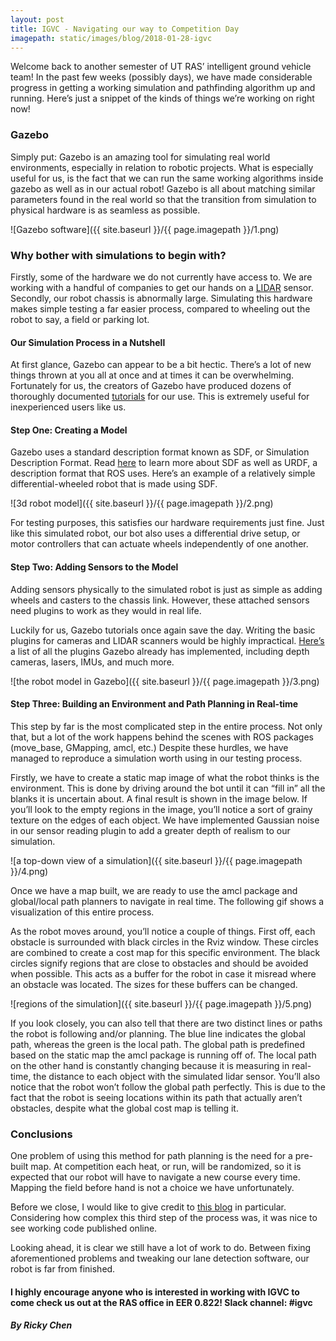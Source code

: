 ```yaml
---
layout: post
title: IGVC - Navigating our way to Competition Day
imagepath: static/images/blog/2018-01-28-igvc
---
```


Welcome back to another semester of UT RAS’ intelligent ground vehicle team! In the past few weeks (possibly days), we have made considerable progress in getting a working simulation and pathfinding algorithm up and running. Here’s just a snippet of the kinds of things we’re working on right now!

### Gazebo

Simply put: Gazebo is an amazing tool for simulating real world environments, especially in relation to robotic projects. What is especially useful for us, is the fact that we can run the same working algorithms inside gazebo as well as in our actual robot! Gazebo is all about matching similar parameters found in the real world so that the transition from simulation to physical hardware is as seamless as possible.

![Gazebo software]({{ site.baseurl }}/{{ page.imagepath }}/1.png)

### Why bother with simulations to begin with?

Firstly, some of the hardware we do not currently have access to. We are working with a handful of companies to get our hands on a [LIDAR](https://news.voyage.auto/an-introduction-to-lidar-the-key-self-driving-car-sensor-a7e405590cff) sensor. Secondly, our robot chassis is abnormally large. Simulating this hardware makes simple testing a far easier process, compared to wheeling out the robot to say, a field or parking lot.

#### Our Simulation Process in a Nutshell

At first glance, Gazebo can appear to be a bit hectic. There’s a lot of new things thrown at you all at once and at times it can be overwhelming. Fortunately for us, the creators of Gazebo have produced dozens of thoroughly documented [tutorials](http://gazebosim.org/tutorials) for our use. This is extremely useful for inexperienced users like us.

#### Step One: Creating a Model

Gazebo uses a standard description format known as SDF, or Simulation Description Format. Read [here](http://gazebosim.org/tutorials/?tut=ros_urdf) to learn more about SDF as well as URDF, a description format that ROS uses. Here’s an example of a relatively simple differential-wheeled robot that is made using SDF.

![3d robot model]({{ site.baseurl }}/{{ page.imagepath }}/2.png)

For testing purposes, this satisfies our hardware requirements just fine. Just like this simulated robot, our bot also uses a differential drive setup, or motor controllers that can actuate wheels independently of one another.

#### Step Two: Adding Sensors to the Model

Adding sensors physically to the simulated robot is just as simple as adding wheels and casters to the chassis link. However, these attached sensors need plugins to work as they would in real life.

Luckily for us, Gazebo tutorials once again save the day. Writing the basic plugins for cameras and LIDAR scanners would be highly impractical. [Here’s](http://gazebosim.org/tutorials?tut=ros_gzplugins) a list of all the plugins Gazebo already has implemented, including depth cameras, lasers, IMUs, and much more. 

![the robot model in Gazebo]({{ site.baseurl }}/{{ page.imagepath }}/3.png)

#### Step Three: Building an Environment and Path Planning in Real-time

This step by far is the most complicated step in the entire process. Not only that, but a lot of the work happens behind the scenes with ROS packages (move_base, GMapping, amcl, etc.) Despite these hurdles, we have managed to reproduce a simulation worth using in our testing process.

Firstly, we have to create a static map image of what the robot thinks is the environment. This is done by driving around the bot until it can “fill in” all the blanks it is uncertain about. A final result is shown in the image below. If you’ll look to the empty regions in the image, you’ll notice a sort of grainy texture on the edges of each object. We have implemented Gaussian noise in our sensor reading plugin to add a greater depth of realism to our simulation.

![a top-down view of a simulation]({{ site.baseurl }}/{{ page.imagepath }}/4.png)

Once we have a map built, we are ready to use the amcl package and global/local path planners to navigate in real time. The following gif shows a visualization of this entire process. 

As the robot moves around, you’ll notice a couple of things. First off, each obstacle is surrounded with black circles in the Rviz window. These circles are combined to create a cost map for this specific environment. The black circles signify regions that are close to obstacles and should be avoided when possible. This acts as a buffer for the robot in case it misread where an obstacle was located. The sizes for these buffers can be changed.

![regions of the simulation]({{ site.baseurl }}/{{ page.imagepath }}/5.png)

If you look closely, you can also tell that there are two distinct lines or paths the robot is following and/or planning. The blue line indicates the global path, whereas the green is the local path. The global path is predefined based on the static map the amcl package is running off of. The local path on the other hand is constantly changing because it is measuring in real-time, the distance to each object with the simulated lidar sensor. You’ll also notice that the robot won’t follow the global path perfectly. This is due to the fact that the robot is seeing locations within its path that actually aren’t obstacles, despite what the global cost map is telling it. 

### Conclusions
One problem of using this method for path planning is the need for a pre-built map. At competition each heat, or run, will be randomized, so it is expected that our robot will have to navigate a new course every time. Mapping the field before hand is not a choice we have unfortunately.

Before we close, I would like to give credit to [this blog](http://moorerobots.com/blog) in particular. Considering how complex this third step of the process was, it was nice to see working code published online.

Looking ahead, it is clear we still have a lot of work to do. Between fixing aforementioned problems and tweaking our lane detection software, our robot is far from finished. 

#### I highly encourage anyone who is interested in working with IGVC to come check us out at the RAS office in EER 0.822! Slack channel: #igvc

##### By Ricky Chen
